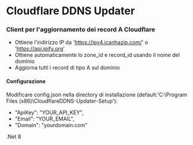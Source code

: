 # Cloudflare DDNS Updater

### Client per l'aggiornamento dei record A Cloudflare

- Ottiene l'indirizzo IP da 'https://ipv4.icanhazip.com/' o 'https://api.ipify.org'
- Ottiene automaticamente lo zone_id e record_id usando il nome del dominio
- Aggiorna tutti i record di tipo A sul dominio

#### Configurazione

Modificare config.json nella directory di installazione (default:'C:\Program Files (x86)\CloudflareDDNS-Updater-Setup'):

  -   "ApiKey": "YOUR_API_KEY",
  -   "Email": "YOUR_EMAIL",
  -   "Domain": "yourdomain.com"

.Net 8
